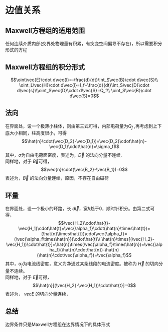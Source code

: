 # 边值关系
## Maxwell方程组的适用范围
任何连续介质内部(交界处物理量有积累，有突变空间偏导不存在)，所以需要积分形式的方程
## Maxwell方程组的积分形式
$$\oint\vec{E}\cdot d\vec{l}=-\frac{d}{dt}\int_S\vec{B}\cdot d\vec{S}\\
\oint_L\vec{H}\cdot d\vec{l}=I_f+\frac{d}{dt}\int_S\vec{D}\cdot d\vec{s}\\\oint_S\vec{D}\cdot d\vec{S}=Q_f\\
\oint_S\vec{B}\cdot d\vec{S}=0$$
## 法向
在界面处，设一个极薄小柱体，则由第三式可得，内部电荷量为$Q_f$ ,再考虑到上下底大小相同，柱高度很小，可得
$$\hat{n}\cdot(\vec{D_2}-\vec{D_1})=\vec{D_2}\cdot\hat{n}-\vec{D_1}\cdot\hat{n}=\sigma_f$$
其中，$\sigma$为自由电荷面密度，表述为，$\vec{D}$ 的法向分量不连续.<br/>
同样地，对于 $\vec{B}$可得，
$$\vec{n}\cdot(\vec{B_2}-\vec{B_1})=0$$
表述为，$\vec{B}$ 的法向分量连续，原因，不存在自由磁荷
## 环量
在界面处，设一个极小的环路，长 $d\vec{l}$，宽$h$趋于0，顺时针积分。由第二式可得，
$$\vec{H_2}\cdot\hat{t}-\vec{H_1}\cdot\hat{t}=\vec{\alpha_f}\cdot(\hat{n}\times\hat{t})=(\hat{n}\times\hat{t})\cdot\vec{\alpha_f}=(\vec{\alpha_f\times\hat{n}})\cdot\hat{t}\\
\hat{n}\times[(\vec{H_2}-\vec{H_1})\cdot\hat{t}]=\hat{n}\times(\vec{\alpha_f}\times\hat{n})=\vec{\alpha_f}(\hat{n}\cdot\hat{n})-\hat{n}(\hat{n}\cdot\vec{\alpha_f})=\vec{\alpha_f}$$
其中，$\alpha_f$为电流线密度，意义为净通过某条线段的电流密度。被称为 $\vec{H}$ 的切向分量不连续。<br/>
同样地，对于 $\vec{E}$可得，
$$\hat{n}[(\vec{H_2}-\vec{H_1})\cdot\hat{t}]=0$$
表述为， $vec{E}$ 的切向分量连续，
## 总结
边界条件只是Maxwell方程组在边界情况下的具体形式
